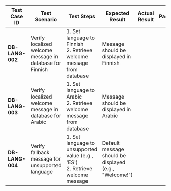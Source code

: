 | **Test Case ID** | **Test Scenario** | **Test Steps** | **Expected Result** | **Actual Result** | **Pass/Fail** | **Comments** |
|------------------|-------------------|----------------|---------------------|------------------|---------------|-------------|
| **DB-LANG-002**  | Verify localized welcome message in database for Finnish | 1. Set language to Finnish <br> 2. Retrieve welcome message from database | Message should be displayed in Finnish | | | |
| **DB-LANG-003**  | Verify localized welcome message in database for Arabic | 1. Set language to Arabic <br> 2. Retrieve welcome message from database | Message should be displayed in Arabic | | | |
| **DB-LANG-004**  | Verify fallback message for unsupported language | 1. Set language to unsupported value (e.g., 'ES') <br> 2. Retrieve welcome message | Default message should be displayed (e.g., "Welcome!") | | | |
